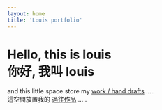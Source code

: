 ```yaml
---
layout: home
title: 'Louis portfolio'
---
```


<h1>
<div>Hello, this is louis</div>
<div class="hide-mobile">你好, 我叫 louis</div>
</h1>

<div class="slogan">
  <div>
    and this little space store my <a href="/works">work  /  hand drafts</a>  .....
  </div>
  <div class="hide-mobile">
    這空間放置我的 <a href="/works">過往作品</a>  .....
  </div>
</div>
